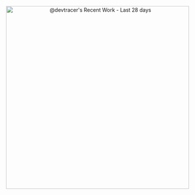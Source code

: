 <a href="https://next.ossinsight.io/widgets/official/compose-currently-working-on?activity_type=all&user_id=175941244" target="_blank" style="display: block" align="center">
  <picture>
    <source media="(prefers-color-scheme: dark)" srcset="https://next.ossinsight.io/widgets/official/compose-currently-working-on/thumbnail.png?activity_type=all&user_id=175941244&image_size=auto&color_scheme=dark" width="497.5" height="auto">
    <img alt="@devtracer's Recent Work - Last 28 days" src="https://next.ossinsight.io/widgets/official/compose-currently-working-on/thumbnail.png?activity_type=all&user_id=175941244&image_size=auto&color_scheme=light" width="497.5" height="auto">
  </picture>
</a>

<!-- Made with [OSS Insight](https://ossinsight.io/) -->
